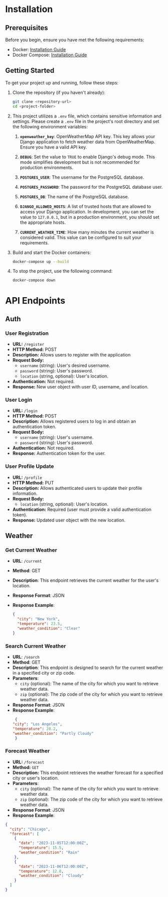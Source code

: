 # Installation

## Prerequisites

Before you begin, ensure you have met the following requirements:

- Docker: [Installation Guide](https://docs.docker.com/get-docker/)
- Docker Compose: [Installation Guide](https://docs.docker.com/compose/install/)

## Getting Started

To get your project up and running, follow these steps:

1. Clone the repository (if you haven't already):

   ```bash
   git clone <repository-url>
   cd <project-folder>
   ```
2. This project utilizes a `.env` file, which contains sensitive information and settings. Please create a `.env` file in the project's root directory and set the following environment variables:

   1. **`openweather_key`**: OpenWeatherMap API key. This key allows your Django application to fetch weather data from OpenWeatherMap. Ensure you have a valid API key.

   2. **`DEBUG`**: Set the value to `TRUE` to enable Django's debug mode. This mode simplifies development but is not recommended for production environments.

   3. **`POSTGRES_USER`**: The username for the PostgreSQL database.

   4. **`POSTGRES_PASSWORD`**: The password for the PostgreSQL database user.

   5. **`POSTGRES_DB`**: The name of the PostgreSQL database.

   6. **`DJANGO_ALLOWED_HOSTS`**: A list of trusted hosts that are allowed to access your Django application. In development, you can set the value to `127.0.0.1`, but in a production environment, you should set the appropriate hosts.

   7. **`CURRENT_WEATHER_TIME`**: How many minutes the current weather is considered valid. This value can be configured to suit your requirements.

3. Build and start the Docker containers:
    ```bash
    docker-compose up --build
    ```
4. To stop the project, use the following command:
    ```bash
    docker-compose down
    ```

# API Endpoints

## Auth

### User Registration

- **URL:** `/register`
- **HTTP Method:** POST
- **Description:** Allows users to register with the application
- **Request Body:**
    - `username` (string): User's desired username.
    - `password` (string): User's password.
    - `location` (string, optional): User's location.
- **Authentication:** Not required.
- **Response:** New user object with user ID, username, and location.

### User Login

- **URL:** `/login`
- **HTTP Method:** POST
- **Description:** Allows registered users to log in and obtain an authentication token.
- **Request Body:**
    - `username` (string): User's username.
    - `password` (string): User's password.
- **Authentication:** Not required.
- **Response:** Authentication token for the user.

### User Profile Update

- **URL:** `/profile`
- **HTTP Method:** PUT
- **Description:** Allows authenticated users to update their profile information.
- **Request Body:**
    - `location` (string, optional): User's location.
- **Authentication:** Required (user must provide a valid authentication token).
- **Response:** Updated user object with the new location.

## Weather

### Get Current Weather

- **URL**: `/current`
- **Method**: GET
- **Description**: This endpoint retrieves the current weather for the user's location.

- **Response Format**: JSON
- **Response Example**:
  ```json
  {
    "city": "New York",
    "temperature": 23.5,
    "weather_condition": "Clear"
  }
  ```

### Search Current Weather

- **URL**: `/search`
- **Method**: GET
- **Description**: This endpoint is designed to search for the current weather in a specified city or zip code.
- **Parameters**:
    - `city` (optional): The name of the city for which you want to retrieve weather data.
    - `zip` (optional): The zip code of the city for which you want to retrieve weather data.
- **Response Format**: JSON
- **Response Example**:
  ```json
   {
  "city": "Los Angeles",
  "temperature": 28.2,
  "weather_condition": "Partly Cloudy"
   }
  ```

### Forecast Weather

- **URL:** `/forecast`
- **Method:** `GET`
- **Description:** This endpoint retrieves the weather forecast for a specified city or user's location.
- **Parameters**:
    - `city` (optional): The name of the city for which you want to retrieve weather data.
    - `zip` (optional): The zip code of the city for which you want to retrieve weather data.
- **Response Format**: JSON
- **Response Example**:

```json
{
  "city": "Chicago",
  "forecast": [
    {
      "date": "2023-11-05T12:00:00Z",
      "temperature": 15.5,
      "weather_condition": "Rain"
    },
    {
      "date": "2023-11-06T12:00:00Z",
      "temperature": 12.8,
      "weather_condition": "Cloudy"
    }
  ]
}
